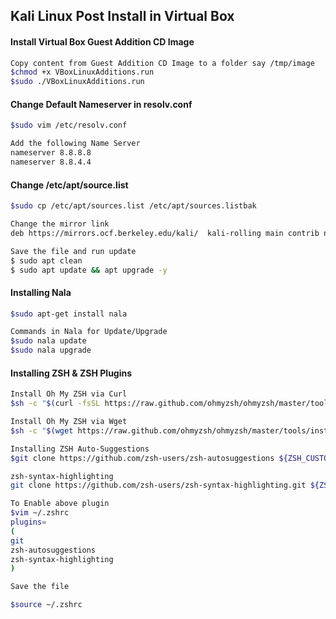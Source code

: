 ## Kali Linux Post Install in Virtual Box


#### Install Virtual Box Guest Addition CD Image
```sh
Copy content from Guest Addition CD Image to a folder say /tmp/image
$chmod +x VBoxLinuxAdditions.run
$sudo ./VBoxLinuxAdditions.run
```

#### Change Default Nameserver in resolv.conf
```sh
$sudo vim /etc/resolv.conf

Add the following Name Server
nameserver 8.8.8.8
nameserver 8.8.4.4
```

#### Change /etc/apt/source.list
```sh
$sudo cp /etc/apt/sources.list /etc/apt/sources.listbak

Change the mirror link
deb https://mirrors.ocf.berkeley.edu/kali/  kali-rolling main contrib non-free

Save the file and run update
$ sudo apt clean
$ sudo apt update && apt upgrade -y
```

#### Installing Nala
```sh
$sudo apt-get install nala

Commands in Nala for Update/Upgrade
$sudo nala update
$sudo nala upgrade
```

#### Installing ZSH & ZSH Plugins
```sh
Install Oh My ZSH via Curl
$sh -c "$(curl -fsSL https://raw.github.com/ohmyzsh/ohmyzsh/master/tools/install.sh)"

Install Oh My ZSH via Wget
$sh -c "$(wget https://raw.github.com/ohmyzsh/ohmyzsh/master/tools/install.sh -O -)"

Installing ZSH Auto-Suggestions
$git clone https://github.com/zsh-users/zsh-autosuggestions ${ZSH_CUSTOM:-~/.oh-my-zsh/custom}/plugins/zsh-autosuggestions

zsh-syntax-highlighting
git clone https://github.com/zsh-users/zsh-syntax-highlighting.git ${ZSH_CUSTOM:-~/.oh-my-zsh/custom}/plugins/zsh-syntax-highlighting

To Enable above plugin
$vim ~/.zshrc
plugins= 
(
git
zsh-autosuggestions
zsh-syntax-highlighting
)

Save the file

$source ~/.zshrc
```



